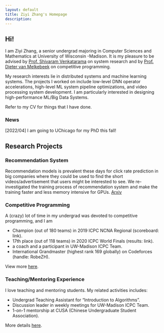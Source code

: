 ```yaml
---
layout: default
title: Ziyi Zhang's Homepage
description: 
---
```


## Hi!

I am Ziyi Zhang, a senior undergrad majoring in Computer Sciences and Mathematics at University of Wisconsin -Madison. It is my pleasure to be advised by [Prof. Shivaram Venkatarama](https://shivaram.org/) on system research and by [Prof. Dieter van Melkebeek](https://pages.cs.wisc.edu/~dieter/) on competitive programming.

My research interests lie in distributed systems and machine learning systems. The projects I worked on include low-level DNN operator accelerations, high-level ML system pipeline optimizations, and video processing system development. I am particularly interested in designing high-performance ML/Big Data Systems. 

Refer to my CV for things that I have done.

### News

\[2022/04\] I am going to UChicago for my PhD this fall!

## Research Projects

### Recommendation System
Recommendation models is prevalent these days for click rate prediction in big companies where they could be used to find the short videos/advertisement that users might be interested to see. We re-investigated the training process of recommendation system and make the training faster and less memory intensive for GPUs. [Arxiv](https://arxiv.org/abs/2202.12429) 

### Competitive Programming

A (crazy) lot of time in my undergrad was devoted to competitive programming, and I am
- Champion (out of 180 teams) in 2019 ICPC NCNA Regional (scoreboard: link).
- 17th place (out of 118 teams) in 2020 ICPC World Finals (results: link).
- a coach and a participant in UW-Madison ICPC Team.
- International Grandmaster (highest rank 169 globally) on Codeforces (handle: RobeZH).

View more [here](./cp.html).

### Teaching/Mentoring Experience

I love teaching and mentoring students. My related activities includes:
- Undergrad Teaching Assistant for “Introduction to Algorithms”.
- Discussion leader in weekly meetings for UW-Madison ICPC Team.
- 1-on-1 mentorship at CUSA (Chinese Undergraduate Student Association).

More details [here](./teaching.html).
